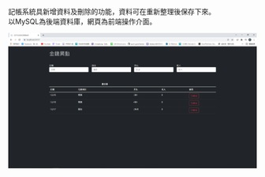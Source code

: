 記帳系統具新增資料及刪除的功能，資料可在重新整理後保存下來。  
以MySQL為後端資料庫，網頁為前端操作介面。

![image](https://github.com/qwertyjoe/WEB_database/blob/main/web%20%E6%9C%9F%E6%9C%AB.PNG)
